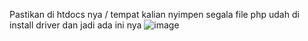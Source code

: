 
Pastikan di htdocs nya / tempat kalian nyimpen segala file php udah di install driver dan jadi ada ini nya
![image](https://user-images.githubusercontent.com/99388988/209682547-6402d12c-6de7-4303-9f56-8403b3cfa1bb.png)
